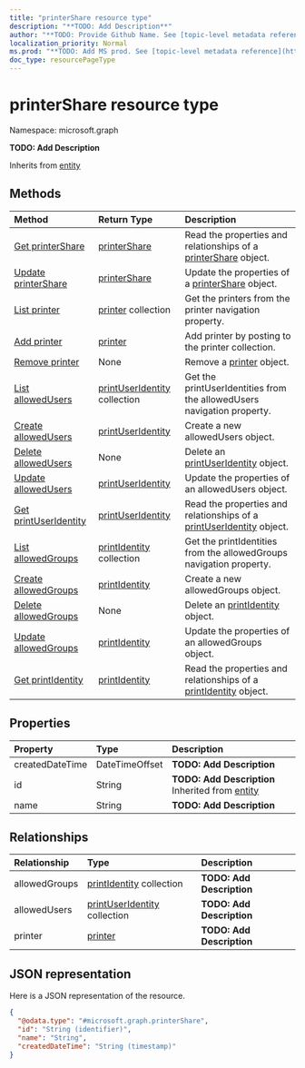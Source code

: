 ```yaml
---
title: "printerShare resource type"
description: "**TODO: Add Description**"
author: "**TODO: Provide Github Name. See [topic-level metadata reference](https://msgo.azurewebsites.net/add/document/guidelines/metadata.html#topic-level-metadata)**"
localization_priority: Normal
ms.prod: "**TODO: Add MS prod. See [topic-level metadata reference](https://msgo.azurewebsites.net/add/document/guidelines/metadata.html#topic-level-metadata)**"
doc_type: resourcePageType
---
```


# printerShare resource type


Namespace: microsoft.graph

**TODO: Add Description**


Inherits from [entity](../resources/entity.md)

## Methods
|Method|Return Type|Description|
|:---|:---|:---|
|[Get printerShare](../api/printershare-get.md)|[printerShare](../resources/printershare.md)|Read the properties and relationships of a [printerShare](../resources/printershare.md) object.|
|[Update printerShare](../api/printershare-update.md)|[printerShare](../resources/printershare.md)|Update the properties of a [printerShare](../resources/printershare.md) object.|
|[List printer](../api/printershare-list-printer.md)|[printer](../resources/printer.md) collection|Get the printers from the printer navigation property.|
|[Add printer](../api/printershare-post-printer.md)|[printer](../resources/printer.md)|Add printer by posting to the printer collection.|
|[Remove printer](../api/printershare-delete-printer.md)|None|Remove a [printer](../resources/printer.md) object.|
|[List allowedUsers](../api/printershare-list-allowedusers.md)|[printUserIdentity](../resources/printuseridentity.md) collection|Get the printUserIdentities from the allowedUsers navigation property.|
|[Create allowedUsers](../api/printershare-post-allowedusers.md)|[printUserIdentity](../resources/printuseridentity.md)|Create a new allowedUsers object.|
|[Delete allowedUsers](../api/printershare-delete-allowedusers.md)|None|Delete an [printUserIdentity](../resources/printuseridentity.md) object.|
|[Update allowedUsers](../api/printershare-update-allowedusers.md)|[printUserIdentity](../resources/printuseridentity.md)|Update the properties of an allowedUsers object.|
|[Get printUserIdentity](../api/printuseridentity-get.md)|[printUserIdentity](../resources/printuseridentity.md)|Read the properties and relationships of a [printUserIdentity](../resources/printuseridentity.md) object.|
|[List allowedGroups](../api/printershare-list-allowedgroups.md)|[printIdentity](../resources/printidentity.md) collection|Get the printIdentities from the allowedGroups navigation property.|
|[Create allowedGroups](../api/printershare-post-allowedgroups.md)|[printIdentity](../resources/printidentity.md)|Create a new allowedGroups object.|
|[Delete allowedGroups](../api/printershare-delete-allowedgroups.md)|None|Delete an [printIdentity](../resources/printidentity.md) object.|
|[Update allowedGroups](../api/printershare-update-allowedgroups.md)|[printIdentity](../resources/printidentity.md)|Update the properties of an allowedGroups object.|
|[Get printIdentity](../api/printidentity-get.md)|[printIdentity](../resources/printidentity.md)|Read the properties and relationships of a [printIdentity](../resources/printidentity.md) object.|

## Properties
|Property|Type|Description|
|:---|:---|:---|
|createdDateTime|DateTimeOffset|**TODO: Add Description**|
|id|String|**TODO: Add Description** Inherited from [entity](../resources/entity.md)|
|name|String|**TODO: Add Description**|

## Relationships
|Relationship|Type|Description|
|:---|:---|:---|
|allowedGroups|[printIdentity](../resources/printidentity.md) collection|**TODO: Add Description**|
|allowedUsers|[printUserIdentity](../resources/printuseridentity.md) collection|**TODO: Add Description**|
|printer|[printer](../resources/printer.md)|**TODO: Add Description**|

## JSON representation
Here is a JSON representation of the resource.
<!-- {
  "blockType": "resource",
  "keyProperty": "id",
  "@odata.type": "microsoft.graph.printerShare",
  "baseType": "microsoft.graph.entity",
  "openType": false
}
-->
``` json
{
  "@odata.type": "#microsoft.graph.printerShare",
  "id": "String (identifier)",
  "name": "String",
  "createdDateTime": "String (timestamp)"
}
```

